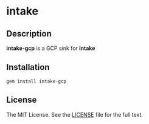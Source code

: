 # intake

## Description

**intake-gcp** is a GCP sink for **intake**

## Installation

```shell
gem install intake-gcp
```

## License

The MIT License. See the [LICENSE](/LICENSE) file for the full text.
